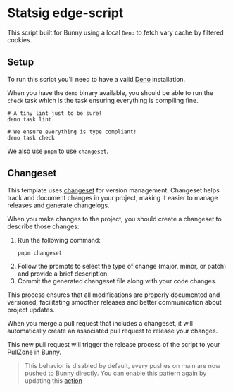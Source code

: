 # Statsig edge-script

This script built for Bunny using a local `Deno` to fetch vary cache by filtered cookies.

## Setup

To run this script you'll need to have a valid
[Deno](https://docs.deno.com/runtime/manual/getting_started/installation/) installation.

When you have the `deno` binary available, you should be able to run the `check`
task which is the task ensuring everything is compiling fine.

```
# A tiny lint just to be sure!
deno task lint

# We ensure everything is type compliant!
deno task check
```

We also use `pnpm` to use `changeset`.

## Changeset

This template uses [changeset](https://github.com/changesets/changesets) for 
version management. Changeset helps track and document changes in your project, 
making it easier to manage releases and generate changelogs.

When you make changes to the project, you should create a changeset to describe
those changes:

1. Run the following command:
   ```
   pnpm changeset
   ```
2. Follow the prompts to select the type of change (major, minor, or patch) and provide a brief description.
3. Commit the generated changeset file along with your code changes.

This process ensures that all modifications are properly documented and 
versioned, facilitating smoother releases and better communication about 
project updates.

When you merge a pull request that includes a changeset, it will automatically 
create an associated pull request to release your changes. 

This new pull request will trigger the release process of the script to your
PullZone in Bunny.


> This behavior is disabled by default, every pushes on main are now pushed to
> Bunny directly.
> You can enable this pattern again by updating this
> [action](./.github/workflows/on-merge.yml)
